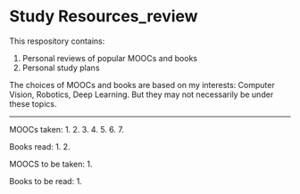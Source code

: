 # Study Resources_review

This respository contains:
1. Personal reviews of popular MOOCs and books
2. Personal study plans

The choices of MOOCs and books are based on my interests: Computer Vision, Robotics, Deep Learning.
But they may not necessarily be under these topics.

-------------------------------------------------------------------

MOOCs taken:
1.
2.
3.
4.
5.
6.
7.

Books read:
1.
2.

MOOCS to be taken:
1.

Books to be read:
1.
